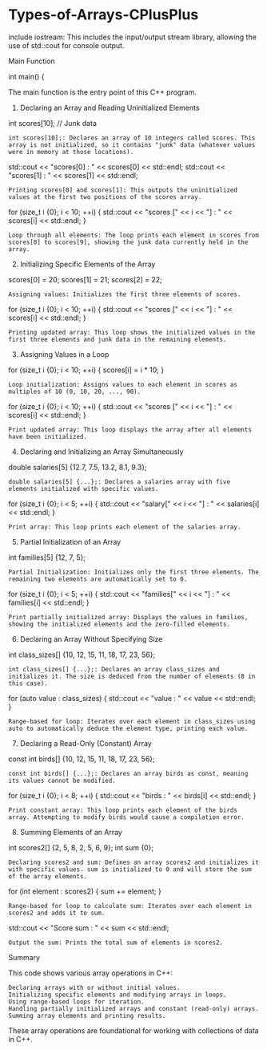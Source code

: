 # Types-of-Arrays-CPlusPlus

include iostream: This includes the input/output stream library, allowing the use of std::cout for console output.

Main Function

int main() {

The main function is the entry point of this C++ program.
1. Declaring an Array and Reading Uninitialized Elements

int scores[10]; // Junk data

    int scores[10];: Declares an array of 10 integers called scores. This array is not initialized, so it contains "junk" data (whatever values were in memory at those locations).

std::cout << "scores[0] : " << scores[0] << std::endl;
std::cout << "scores[1] : " << scores[1] << std::endl;

    Printing scores[0] and scores[1]: This outputs the uninitialized values at the first two positions of the scores array.

for (size_t i {0}; i < 10; ++i) {
    std::cout << "scores [" << i << "] : " << scores[i] << std::endl;
}

    Loop through all elements: The loop prints each element in scores from scores[0] to scores[9], showing the junk data currently held in the array.

2. Initializing Specific Elements of the Array

scores[0] = 20;
scores[1] = 21;
scores[2] = 22;

    Assigning values: Initializes the first three elements of scores.

for (size_t i {0}; i < 10; ++i) {
    std::cout << "scores [" << i << "] : " << scores[i] << std::endl;
}

    Printing updated array: This loop shows the initialized values in the first three elements and junk data in the remaining elements.

3. Assigning Values in a Loop

for (size_t i {0}; i < 10; ++i) {
    scores[i] = i * 10;
}

    Loop initialization: Assigns values to each element in scores as multiples of 10 (0, 10, 20, ..., 90).

for (size_t i {0}; i < 10; ++i) {
    std::cout << "scores [" << i << "] : " << scores[i] << std::endl;
}

    Print updated array: This loop displays the array after all elements have been initialized.

4. Declaring and Initializing an Array Simultaneously

double salaries[5] {12.7, 7.5, 13.2, 8.1, 9.3};

    double salaries[5] {...};: Declares a salaries array with five elements initialized with specific values.

for (size_t i {0}; i < 5; ++i) {
    std::cout << "salary[" << i << "] : " << salaries[i] << std::endl;
}

    Print array: This loop prints each element of the salaries array.

5. Partial Initialization of an Array

int families[5] {12, 7, 5};

    Partial Initialization: Initializes only the first three elements. The remaining two elements are automatically set to 0.

for (size_t i {0}; i < 5; ++i) {
    std::cout << "families[" << i << "] : " << families[i] << std::endl;
}

    Print partially initialized array: Displays the values in families, showing the initialized elements and the zero-filled elements.

6. Declaring an Array Without Specifying Size

int class_sizes[] {10, 12, 15, 11, 18, 17, 23, 56};

    int class_sizes[] {...};: Declares an array class_sizes and initializes it. The size is deduced from the number of elements (8 in this case).

for (auto value : class_sizes) {
    std::cout << "value : " << value << std::endl;
}

    Range-based for loop: Iterates over each element in class_sizes using auto to automatically deduce the element type, printing each value.

7. Declaring a Read-Only (Constant) Array

const int birds[] {10, 12, 15, 11, 18, 17, 23, 56};

    const int birds[] {...};: Declares an array birds as const, meaning its values cannot be modified.

for (size_t i {0}; i < 8; ++i) {
    std::cout << "birds : " << birds[i] << std::endl;
}

    Print constant array: This loop prints each element of the birds array. Attempting to modify birds would cause a compilation error.

8. Summing Elements of an Array

int scores2[] {2, 5, 8, 2, 5, 6, 9};
int sum {0};

    Declaring scores2 and sum: Defines an array scores2 and initializes it with specific values. sum is initialized to 0 and will store the sum of the array elements.

for (int element : scores2) {
    sum += element;
}

    Range-based for loop to calculate sum: Iterates over each element in scores2 and adds it to sum.

std::cout << "Score sum : " << sum << std::endl;

    Output the sum: Prints the total sum of elements in scores2.

Summary

This code shows various array operations in C++:

    Declaring arrays with or without initial values.
    Initializing specific elements and modifying arrays in loops.
    Using range-based loops for iteration.
    Handling partially initialized arrays and constant (read-only) arrays.
    Summing array elements and printing results.

These array operations are foundational for working with collections of data in C++.


